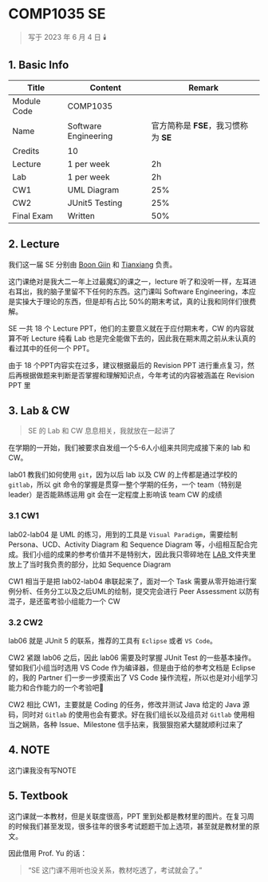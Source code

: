 # COMP1035 SE

>   写于 2023 年 6 月 4 日 🕯️

## 1. Basic Info

| Title       | Content              | Remark                                |
| ----------- | -------------------- | ------------------------------------- |
| Module Code | COMP1035             |                                       |
| Name        | Software Engineering | 官方简称是 **FSE**，我习惯称为 **SE** |
| Credits     | 10                   |                                       |
| Lecture     | 1 per week           | 2h                                    |
| Lab         | 1 per week           | 2h                                    |
| CW1         | UML Diagram          | 25%                                   |
| CW2         | JUnit5 Testing       | 25%                                   |
| Final Exam  | Written              | 50%                                   |

## 2. Lecture

我们这一届 SE 分别由 [Boon Giin](https://research.nottingham.edu.cn/en/persons/boon-giin-lee) 和 [Tianxiang](https://research.nottingham.edu.cn/en/persons/tianxiang-cui) 负责。

这门课绝对是我大二一年上过最魔幻的课之一，lecture 听了和没听一样，左耳进右耳出，我的脑子里留不下任何的东西。这门课叫 Software Engineering，本应是实操大于理论的东西，但是却有占比 50%的期末考试，真的让我和同伴们很费解。

SE 一共 18 个 Lecture PPT，他们的主要意义就在于应付期末考，CW 的内容就算不听 Lecture 纯看 Lab 也是完全能做下去的，因此我在期末周之前从未认真的看过其中的任何一个 PPT。

由于 18 个PPT内容实在过多，建议根据最后的 Revision PPT 进行重点复习，然后再根据做题来判断是否掌握和理解知识点，今年考试的内容被涵盖在 Revision PPT 里

## 3. Lab & CW

>   SE 的 Lab 和 CW 息息相关，我就放在一起讲了

在学期的一开始，我们被要求自发组一个5-6人小组来共同完成接下来的 lab 和 CW。

lab01 教我们如何使用 `git`，因为以后 lab 以及 CW 的上传都是通过学校的 `gitlab`，所以 git 命令的掌握是贯穿一整个学期的任务，一个 team（特别是 leader）是否能熟练运用 git 会在一定程度上影响该 team CW 的成绩

###  3.1 CW1

lab02-lab04 是 UML 的练习，用到的工具是 `Visual Paradigm`，需要绘制 Persona、UCD、Activity Diagram 和 Sequence Diagram 等，小组相互配合完成。我们小组的成果的参考价值并不是特别大，因此我只零碎地在 [LAB ](./LAB)文件夹里放上了当时我负责的部分，比如 Sequence Diagram

CW1 相当于是把 lab02-lab04 串联起来了，面对一个 Task 需要从零开始进行案例分析、任务分工以及之后UML的绘制，提交完会进行 Peer Assessment 以防有混子，是还蛮考验小组能力一个 CW

### 3.2 CW2

lab06 就是 JUnit 5 的联系，推荐的工具有 `Eclipse` 或者 `VS Code`。

CW2 紧跟 lab06 之后，因此 lab06 需要及时掌握 JUnit Test 的一些基本操作。譬如我们小组当时选用 VS Code 作为编译器，但是由于给的参考文档是 Eclipse 的，我的 Partner 们一步一步摸索出了 VS Code 操作流程，所以也是对小组学习能力和合作能力的一个考验吧🥺

CW2 相比 CW1，主要就是 Coding 的任务，修改并测试 Java 给定的 Java 源码，同时对 `Gitlab` 的使用也会有要求。好在我们组长以及组员对 `Gitlab` 使用相当之娴熟，各种 Issue、Milestone 信手拈来，我狠狠抱紧大腿就顺利过来了

## 4. NOTE

这门课我没有写NOTE

## 5. Textbook

这门课就一本教材，但是关联度很高，PPT 里到处都是教材里的图片。在复习周的时候我们甚至发现，很多往年的很多考试题题干加上选项，甚至就是教材里的原文。

因此借用 Prof. Yu 的话：

>   “SE 这门课不用听也没关系，教材吃透了，考试就会了。”

